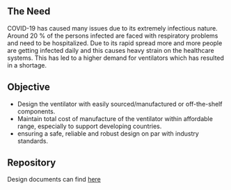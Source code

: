 
## The Need

COVID-19 has caused many issues due to its extremely infectious nature. Around 20 % of the persons infected are faced with respiratory problems and need to be hospitalized. Due to its rapid spread more and more people are getting infected daily and this causes heavy strain on the healthcare systems. This has led to a higher demand for ventilators which has resulted in a shortage. 

## Objective

- Design the ventilator with easily sourced/manufactured or off-the-shelf components.
- Maintain total cost of manufacture of the ventilator within affordable range, especially to support developing countries.
- ensuring a safe, reliable and robust design on par with industry standards.

## Repository

Design documents can find [here](https://github.com/librerespire/ventilator)
